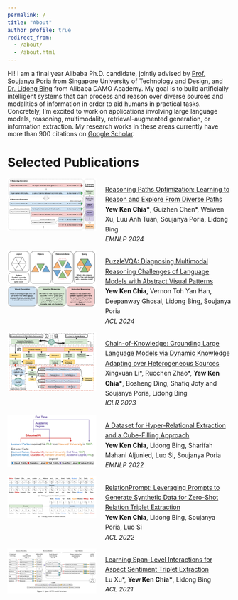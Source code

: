 ```yaml
---
permalink: /
title: "About"
author_profile: true
redirect_from:
  - /about/
  - /about.html
---
```


Hi! I am a final year Alibaba Ph.D. candidate, jointly advised
by [Prof. Soujanya Poria](https://soujanyaporia.github.io) from Singapore University of
Technology and Design, and [Dr. Lidong Bing](https://lidongbing.github.io) from Alibaba DAMO Academy. My goal is to
build artificially intelligent
systems that can process and reason over diverse sources and modalities of information in order to aid humans in
practical tasks. Concretely, I’m excited to work on applications involving large language models, reasoning,
multimodality, retrieval-augmented generation, or information extraction. My research works in these areas currently
have more than 900 citations on [Google Scholar](https://scholar.google.com/citations?hl=en&user=_sIxF3wAAAAJ).

Selected Publications
======

<style>
    .flex-container {
        display: flex;
        align-items: center;
        flex-direction: column;
    }
    
    .flex-container img {
        width: 100%;
        max-width: 300px;
        margin-bottom: 20px;
        align-self: center;
    }
    
    .flex-container p {
        line-height: 1.6;
    }
    
    /* For devices with width >= 768px or any device in landscape mode */
    @media (min-width: 768px), (orientation: landscape) {
        .flex-container {
            flex-direction: row;
            align-items: flex-start;
        }
        
        .flex-container img {
            width: 300px;
            margin-right: 20px;
            margin-bottom: 0;
            align-self: flex-start;
        }
    }
    
    /* Override for small devices in landscape mode */
    @media (max-width: 767px) and (orientation: landscape) {
        .flex-container {
            flex-direction: row;
            align-items: flex-start;
        }
        
        .flex-container img {
            width: 40%;
            max-width: 200px;
            margin-right: 20px;
            margin-bottom: 0;
            align-self: flex-start;
        }
    }
</style>

<div class="flex-container">
<img src="images/paper_rpo.png" alt="Reasoning Paths Optimization" style="width: 200px; margin-right: 20px;">
<p>
   <a href="https://reasoning-paths.github.io"> Reasoning Paths Optimization: Learning to Reason and Explore From Diverse Paths</a> 
   <br> <strong>Yew Ken Chia*</strong>, Guizhen Chen*, Weiwen Xu, Luu Anh Tuan, Soujanya Poria, Lidong Bing
   <br> <em>EMNLP 2024</em>
</p>
</div>

<div class="flex-container">
<img src="images/paper_puzzlevqa.png" alt="PuzzleVQA" style="width: 200px; margin-right: 20px;">
<p>
   <a href="https://puzzlevqa.github.io"> PuzzleVQA: Diagnosing Multimodal Reasoning Challenges of Language Models with Abstract Visual Patterns </a> 
   <br> <strong>Yew Ken Chia</strong>, Vernon Toh Yan Han, Deepanway Ghosal, Lidong Bing, Soujanya Poria
   <br> <em>ACL 2024</em>
</p>
</div>

<div class="flex-container">
<img src="images/paper_cok.png" alt="Chain of Knowledge" style="width: 200px; margin-right: 20px;">
<p>
   <a href="https://openreview.net/forum?id=cPgh4gWZlz"> Chain-of-Knowledge: Grounding Large Language Models via Dynamic Knowledge Adapting over Heterogeneous Sources </a> 
   <br> Xingxuan Li*, Ruochen Zhao*, <strong>Yew Ken Chia*</strong>, Bosheng Ding, Shafiq Joty and Soujanya Poria, Lidong Bing
   <br> <em>ICLR 2023</em>
</p>
</div>

<div class="flex-container">
<img src="images/paper_hyperred.png" alt="Hyper-Relational Extraction" style="width: 200px; margin-right: 20px;">
<p>
   <a href="https://aclanthology.org/2022.emnlp-main.688/"> A Dataset for Hyper-Relational Extraction and a Cube-Filling Approach </a> 
   <br> <strong>Yew Ken Chia</strong>, Lidong Bing, Sharifah Mahani Aljunied, Luo Si, Soujanya Poria
   <br> <em>EMNLP 2022</em>
</p>
</div>

<div class="flex-container">
<img src="images/paper_relationprompt.png" alt="RelationPrompt" style="width: 200px; margin-right: 20px;">
<p>
   <a href="https://aclanthology.org/2022.findings-acl.5/"> RelationPrompt: Leveraging Prompts to Generate Synthetic Data for Zero-Shot Relation Triplet Extraction </a> 
   <br> <strong>Yew Ken Chia</strong>, Lidong Bing, Soujanya Poria, Luo Si
   <br> <em>ACL 2022</em>
</p>
</div>

<div class="flex-container">
<img src="images/paper_span_aste.png" alt="Span-ASTE" style="width: 200px; margin-right: 20px;">
<p>
   <a href="https://aclanthology.org/2021.acl-long.367/"> Learning Span-Level Interactions for Aspect Sentiment Triplet Extraction </a> 
   <br> Lu Xu*, <strong>Yew Ken Chia*</strong>, Lidong Bing
   <br> <em>ACL 2021</em>
</p>
</div>